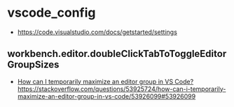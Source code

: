 # vscode_config
* https://code.visualstudio.com/docs/getstarted/settings
## workbench.editor.doubleClickTabToToggleEditorGroupSizes
* [How can I temporarily maximize an editor group in VS Code?](https://stackoverflow.com/questions/53925724/how-can-i-temporarily-maximize-an-editor-group-in-vs-code/53926099#53926099)https://stackoverflow.com/questions/53925724/how-can-i-temporarily-maximize-an-editor-group-in-vs-code/53926099#53926099
